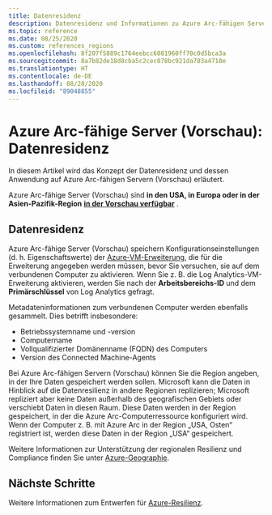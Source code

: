 ```yaml
---
title: Datenresidenz
description: Datenresidenz und Informationen zu Azure Arc-fähigen Servern (Vorschau).
ms.topic: reference
ms.date: 08/25/2020
ms.custom: references_regions
ms.openlocfilehash: 8f207f5889c1764eebcc6081960ff70c0d5bca3a
ms.sourcegitcommit: 8a7b82de18d8cba5c2cec078bc921da783a4710e
ms.translationtype: HT
ms.contentlocale: de-DE
ms.lasthandoff: 08/28/2020
ms.locfileid: "89048855"
---
```

# <a name="azure-arc-enabled-servers-preview-data-residency"></a>Azure Arc-fähige Server (Vorschau): Datenresidenz

In diesem Artikel wird das Konzept der Datenresidenz und dessen Anwendung auf Azure Arc-fähigen Servern (Vorschau) erläutert.

Azure Arc-fähige Server (Vorschau) sind **in den USA, in Europa oder in der Asien-Pazifik-Region** **[in der Vorschau verfügbar](https://azure.microsoft.com/global-infrastructure/services/?products=azure-arc)** .

## <a name="data-residency"></a>Datenresidenz

Azure Arc-fähige Server (Vorschau) speichern Konfigurationseinstellungen (d. h. Eigenschaftswerte) der [Azure-VM-Erweiterung](manage-vm-extensions.md), die für die Erweiterung angegeben werden müssen, bevor Sie versuchen, sie auf dem verbundenen Computer zu aktivieren. Wenn Sie z. B. die Log Analytics-VM-Erweiterung aktivieren, werden Sie nach der **Arbeitsbereichs-ID** und dem **Primärschlüssel** von Log Analytics gefragt.

Metadateninformationen zum verbundenen Computer werden ebenfalls gesammelt. Dies betrifft insbesondere:

* Betriebssystemname und -version
* Computername
* Vollqualifizierter Domänenname (FQDN) des Computers
* Version des Connected Machine-Agents

Bei Azure Arc-fähigen Servern (Vorschau) können Sie die Region angeben, in der Ihre Daten gespeichert werden sollen. Microsoft kann die Daten in Hinblick auf die Datenresilienz in andere Regionen replizieren; Microsoft repliziert aber keine Daten außerhalb des geografischen Gebiets oder verschiebt Daten in diesen Raum. Diese Daten werden in der Region gespeichert, in der die Azure Arc-Computerressource konfiguriert wird. Wenn der Computer z. B. mit Azure Arc in der Region „USA, Osten“ registriert ist, werden diese Daten in der Region „USA“ gespeichert.

Weitere Informationen zur Unterstützung der regionalen Resilienz und Compliance finden Sie unter [Azure-Geographie](https://azure.microsoft.com/global-infrastructure/geographies/).

## <a name="next-steps"></a>Nächste Schritte

Weitere Informationen zum Entwerfen für [Azure-Resilienz](/azure/architecture/reliability/architect).
